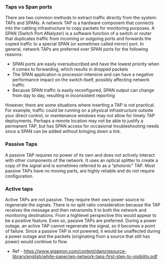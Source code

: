 ### Taps vs Span ports
There are two common methods to extract traffic directly from the system: TAPs and SPANs. A network TAP is a hardware component that connects into the cabling infrastructure to copy packets for monitoring purposes. A SPAN (Switch Port ANalyzer) is a software function of a switch or router that duplicates traffic from incoming or outgoing ports and forwards the copied traffic to a special SPAN (or sometimes called mirror) port. In general, network TAPs are preferred over SPAN ports for the following reasons:

* SPAN ports are easily oversubscribed and have the  lowest priority when it comes to forwarding, which results in dropped packets
* The SPAN application is processor-intensive and can have a negative performance impact on the switch itself, possibly affecting network traffic
* Because SPAN traffic is easily reconfigured, SPAN output can change from day to day, resulting in inconsistent reporting

However, there are some situations where inserting a TAP is not practical. For example, traffic could be running on a physical infrastructure outside your direct control, or maintenance windows may not allow for timely TAP deployments. Perhaps a remote location may not be able to justify a permanent TAP, but has SPAN access for occasional troubleshooting needs since a SPAN can be added without bringing down a link.

### Passive Taps
A passive TAP requires no power of its own and does not actively interact with other components of the network. It uses an optical splitter to create a copy of the signal and is sometimes referred to as a “photonic” TAP. Most passive TAPs have no moving parts, are highly reliable and do not require configuration.

### Active taps
Active TAPs are not passive. They require their own power source to regenerate the signals. There is no split ratio consideration because the TAP receives the message and then retransmits it to both the network and monitoring destinations. From a highlevel perspective this would appear to be a positive feature. Even so, passive TAPs are preferred. During a power outage, an active TAP cannot regenerate the signal, so it becomes a point of failure. Since a passive TAP is not powered, it would be unaffected during a power outage and the packets (originating from a source that still has power) would continue to flow.

* Ref - https://www.gigamon.com/content/dam/resource-library/english/white-paper/wp-network-taps-first-step-to-visibility.pdf


